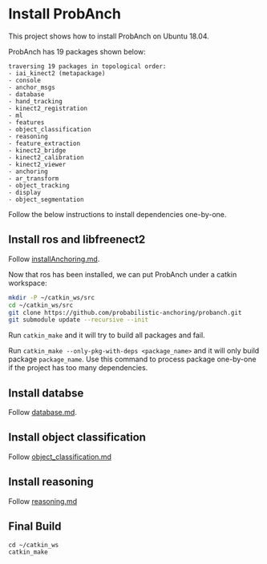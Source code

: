 # Install ProbAnch

This project shows how to install ProbAnch on Ubuntu 18.04.

ProbAnch has 19 packages shown below:

``` text
traversing 19 packages in topological order:
- iai_kinect2 (metapackage)
- console
- anchor_msgs
- database
- hand_tracking
- kinect2_registration
- ml
- features
- object_classification
- reasoning
- feature_extraction
- kinect2_bridge
- kinect2_calibration
- kinect2_viewer
- anchoring
- ar_transform
- object_tracking
- display
- object_segmentation
```

Follow the below instructions to install dependencies one-by-one.

## Install ros and libfreenect2

Follow [installAnchoring.md](./installAnchoring.md).

Now that ros has been installed, we can put ProbAnch under a catkin workspace:

``` sh
mkdir -P ~/catkin_ws/src
cd ~/catkin_ws/src
git clone https://github.com/probabilistic-anchoring/probanch.git
git submodule update --recursive --init
```

Run `catkin_make` and it will try to build all packages and fail.

Run `catkin_make --only-pkg-with-deps <package_name>` and it will only build package `package_name`. Use this command to process package one-by-one if the project has too many dependencies.

## Install databse

Follow [database.md](./database.md).

## Install object classification

Follow [object_classification.md](./object_classification.md)

## Install reasoning

Follow [reasoning.md](./reasoning.md)

## Final Build

```
cd ~/catkin_ws
catkin_make
```
